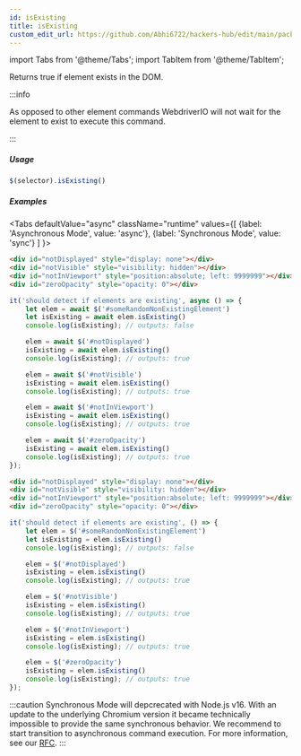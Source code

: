```yaml
---
id: isExisting
title: isExisting
custom_edit_url: https://github.com/Abhi6722/hackers-hub/edit/main/packages/webdriverio/src/commands/element/isExisting.ts
---
```


import Tabs from '@theme/Tabs';
import TabItem from '@theme/TabItem';

Returns true if element exists in the DOM.

:::info

As opposed to other element commands WebdriverIO will not wait for the element
to exist to execute this command.

:::

##### Usage

```js
$(selector).isExisting()
```

##### Examples
<Tabs
defaultValue="async"
className="runtime"
values={[
{label: 'Asynchronous Mode', value: 'async'},
{label: 'Synchronous Mode', value: 'sync'}
]
}>
<TabItem value="async">

```html title="index.html"
<div id="notDisplayed" style="display: none"></div>
<div id="notVisible" style="visibility: hidden"></div>
<div id="notInViewport" style="position:absolute; left: 9999999"></div>
<div id="zeroOpacity" style="opacity: 0"></div>
```

```js title="isExisting.js"
it('should detect if elements are existing', async () => {
    let elem = await $('#someRandomNonExistingElement')
    let isExisting = await elem.isExisting()
    console.log(isExisting); // outputs: false

    elem = await $('#notDisplayed')
    isExisting = await elem.isExisting()
    console.log(isExisting); // outputs: true

    elem = await $('#notVisible')
    isExisting = await elem.isExisting()
    console.log(isExisting); // outputs: true

    elem = await $('#notInViewport')
    isExisting = await elem.isExisting()
    console.log(isExisting); // outputs: true

    elem = await $('#zeroOpacity')
    isExisting = await elem.isExisting()
    console.log(isExisting); // outputs: true
});
```

</TabItem>
<TabItem value="sync">

```html title="index.html"
<div id="notDisplayed" style="display: none"></div>
<div id="notVisible" style="visibility: hidden"></div>
<div id="notInViewport" style="position:absolute; left: 9999999"></div>
<div id="zeroOpacity" style="opacity: 0"></div>
```

```js title="isExisting.js"
it('should detect if elements are existing', () => {
    let elem = $('#someRandomNonExistingElement')
    let isExisting = elem.isExisting()
    console.log(isExisting); // outputs: false

    elem = $('#notDisplayed')
    isExisting = elem.isExisting()
    console.log(isExisting); // outputs: true

    elem = $('#notVisible')
    isExisting = elem.isExisting()
    console.log(isExisting); // outputs: true

    elem = $('#notInViewport')
    isExisting = elem.isExisting()
    console.log(isExisting); // outputs: true

    elem = $('#zeroOpacity')
    isExisting = elem.isExisting()
    console.log(isExisting); // outputs: true
});
```

:::caution
Synchronous Mode will depcrecated with Node.js v16. With an update to the
underlying Chromium version it became technically impossible to provide the
same synchronous behavior. We recommend to start transition to asynchronous
command execution. For more information, see our <a href="https://github.com/webdriverio/webdriverio/discussions/6702">RFC</a>.
:::
</TabItem>
</Tabs>

